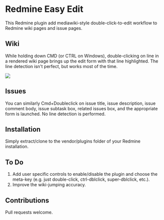 # Redmine Easy Edit

This Redmine plugin add mediawiki-style double-click-to-edit workflow to Redmine wiki
pages and issue pages.

## Wiki

While holding down CMD (or CTRL on Windows), double-clicking on line in a
rendered wiki page brings up the edit form with that line highlighted.
The line detection isn't perfect, but works most of the time.

![](https://raw.github.com/evolvingweb/redmine-easy-edit/master/demo.gif)

## Issues

You can similarly Cmd+Doubleclick on issue title, issue description, issue
comment body, issue subtask box, related issues box, and the appropriate form
is launched. No line detection is performed.

## Installation

Simply extract/clone to the vendor/plugins folder of your Redmine installation.

## To Do

1. Add user specific controls to enable/disable the plugin and choose the meta-key (e.g. just double-click, ctrl-dblclick, super-dblclick, etc.).
2. Improve the wiki-jumping accuracy.

## Contributions

Pull requests welcome. 
